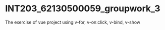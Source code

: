 # INT203_62130500059_groupwork_3
The exercise of vue project using v-for, v-on:click, v-bind, v-show
